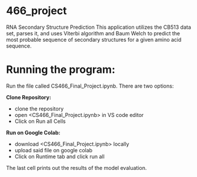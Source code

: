# 466_project
RNA Secondary Structure Prediction
This application utilizes the CB513 data set, parses it, and uses Viterbi algorithm and Baum Welch to predict the most probable sequence of secondary structures for a given amino acid sequence.

# Running the program:
Run the file called CS466_Final_Project.ipynb. There are two options: 

**Clone Repository:**
- clone the repository
- open <CS466_Final_Project.ipynb> in VS code editor
- Click on Run all Cells

**Run on Google Colab:**
- download <CS466_Final_Project.ipynb> locally
- upload said file on google colab
- Click on Runtime tab and click run all

The last cell prints out the results of the model evaluation.
